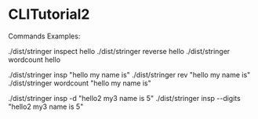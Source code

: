 # CLITutorial2

Commands Examples:

./dist/stringer inspect hello
./dist/stringer reverse hello
./dist/stringer wordcount hello

./dist/stringer insp "hello my name is"
./dist/stringer rev "hello my name is"
./dist/stringer wordcount "hello my name is"

./dist/stringer insp -d "hello2 my3 name is 5"
./dist/stringer insp --digits "hello2 my3 name is 5"



